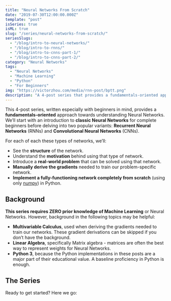 ```yaml
---
title: "Neural Networks From Scratch"
date: "2019-07-30T12:00:00.000Z"
template: "post"
isSeries: true
isML: true
slug: "/series/neural-networks-from-scratch/"
seriesSlugs:
  - "/blog/intro-to-neural-networks/"
  - "/blog/intro-to-rnns/"
  - "/blog/intro-to-cnns-part-1/"
  - "/blog/intro-to-cnns-part-2/"
category: "Neural Networks"
tags:
  - "Neural Networks"
  - "Machine Learning"
  - "Python"
  - "For Beginners"
img: "https://victorzhou.com/media/rnn-post/bptt.png"
description: "A 4-post series that provides a fundamentals-oriented approach towards understanding Neural Networks."
---
```


This 4-post series, written especially with beginners in mind, provides a **fundamentals-oriented** approach towards understanding Neural Networks. We’ll start with an introduction to **classic Neural Networks** for complete beginners before delving into two popular variants: **Recurrent Neural Networks** (RNNs) and **Convolutional Neural Networks** (CNNs).

For each of each these types of networks, we’ll:

- See the **structure** of the network.
- Understand the **motivation** behind using that type of network.
- Introduce a **real-world problem** that can be solved using that network.
- **Manually derive the gradients** needed to train our problem-specific network.
- **Implement a fully-functioning network completely from scratch** (using only [numpy](https://numpy.org/)) in Python.

## Background

**This series requires ZERO prior knowledge of Machine Learning** or Neural Networks. However, background in the following topics may be helpful:

- **Multivariable Calculus**, used when deriving the gradients needed to train our networks. These gradient derivations can be skipped if you don’t have the background.
- **Linear Algebra**, specifically Matrix algebra - matrices are often the best way to represent weights for Neural Networks.
- **Python 3**, because the Python implementations in these posts are a major part of their educational value. A baseline proficiency in Python is enough.

## The Series

Ready to get started? Here we go:
